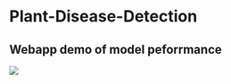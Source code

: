 # Plant-Disease-Detection

## Webapp demo of model peforrmance

[<img src="https://img.youtube.com/vi/y9rQaH4u32I/hqdefault.jpg"/>](https://www.youtube.com/embed/y9rQaH4u32I)
